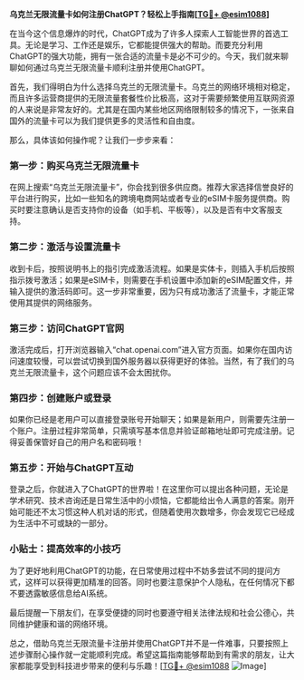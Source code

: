 **乌克兰无限流量卡如何注册ChatGPT？轻松上手指南[[TG💪+ @esim1088](https://t.me/s/esim1088)]**

在当今这个信息爆炸的时代，ChatGPT成为了许多人探索人工智能世界的首选工具。无论是学习、工作还是娱乐，它都能提供强大的帮助。而要充分利用ChatGPT的强大功能，拥有一张合适的流量卡是必不可少的。今天，我们就来聊聊如何通过乌克兰无限流量卡顺利注册并使用ChatGPT。

首先，我们得明白为什么选择乌克兰的无限流量卡。乌克兰的网络环境相对稳定，而且许多运营商提供的无限流量套餐性价比极高，这对于需要频繁使用互联网资源的人来说是非常友好的。尤其是在国内某些地区网络限制较多的情况下，一张来自国外的流量卡可以为我们提供更多的灵活性和自由度。

那么，具体该如何操作呢？让我们一步步来看：

### 第一步：购买乌克兰无限流量卡

在网上搜索“乌克兰无限流量卡”，你会找到很多供应商。推荐大家选择信誉良好的平台进行购买，比如一些知名的跨境电商网站或者专业的eSIM卡服务提供商。购买时要注意确认是否支持你的设备（如手机、平板等），以及是否有中文客服支持。

### 第二步：激活与设置流量卡

收到卡后，按照说明书上的指引完成激活流程。如果是实体卡，则插入手机后按照指示拨号激活；如果是eSIM卡，则需要在手机设置中添加新的eSIM配置文件，并输入提供的激活码即可。这一步非常重要，因为只有成功激活了流量卡，才能正常使用其提供的网络服务。

### 第三步：访问ChatGPT官网

激活完成后，打开浏览器输入“chat.openai.com”进入官方页面。如果你在国内访问速度较慢，可以尝试切换到国外服务器以获得更好的体验。当然，有了我们的乌克兰无限流量卡，这个问题应该不会太困扰你。

### 第四步：创建账户或登录

如果你已经是老用户可以直接登录账号开始聊天；如果是新用户，则需要先注册一个账户。注册过程非常简单，只需填写基本信息并验证邮箱地址即可完成注册。记得妥善保管好自己的用户名和密码哦！

### 第五步：开始与ChatGPT互动

登录之后，你就进入了ChatGPT的世界啦！在这里你可以提出各种问题，无论是学术研究、技术咨询还是日常生活中的小烦恼，它都能给出令人满意的答案。刚开始可能还不太习惯这种人机对话的形式，但随着使用次数增多，你会发现它已经成为生活中不可或缺的一部分。

### 小贴士：提高效率的小技巧

为了更好地利用ChatGPT的功能，在日常使用过程中不妨多尝试不同的提问方式，这样可以获得更加精准的回答。同时也要注意保护个人隐私，在任何情况下都不要透露敏感信息给AI系统。

最后提醒一下朋友们，在享受便捷的同时也要遵守相关法律法规和社会公德心，共同维护健康和谐的网络环境。

总之，借助乌克兰无限流量卡注册并使用ChatGPT并不是一件难事，只要按照上述步骤耐心操作就一定能顺利完成。希望这篇指南能够帮助到有需求的朋友，让大家都能享受到科技进步带来的便利与乐趣！[[TG💪+ @esim1088](https://t.me/s/esim1088) ![Image](https://i.postimg.cc/4NQfJmqS/Snipaste-2025-05-13-00-14-12.png)]